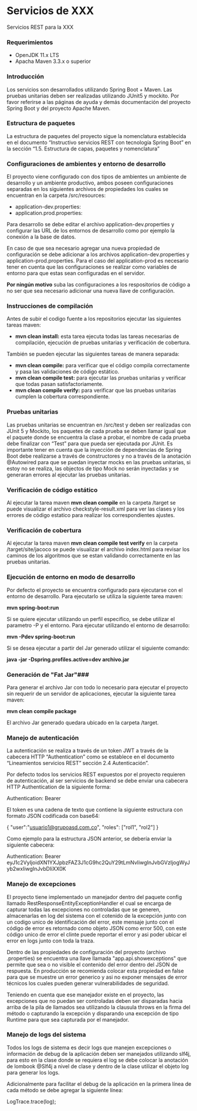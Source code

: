 # Servicios de XXX #

Servicios REST para la XXX

### Requerimientos ###

* OpenJDK 11.x LTS
* Apacha Maven 3.3.x o superior

### Introducción ###

Los servicios son desarrollados utilizando Spring Boot + Maven. Las pruebas unitarias deben ser realizadas utilizando JUnit5 y mockito. Por favor referirse a las páginas de ayuda y demás documentación del proyecto Spring Boot y del proyecto Apache Maven.

### Estructura de paquetes ###

La estructura de paquetes del proyecto sigue la nomenclatura establecida en el documento “Instructivo servicios REST con tecnología Spring Boot” en la sección “1.5. Estructura de capas, paquetes y nomenclatura”

### Configuraciones de ambientes y entorno de desarrollo ###

El proyecto viene configurado con dos tipos de ambientes un ambiente de desarrollo y un ambiente productivo, ambos poseen configuraciones separadas en los siguientes archivos de propiedades los cuales se encuentran en la carpeta /src/resources:

-	application-dev.properties:
-	application.prod.properties:

Para desarrollo se debe editar el archivo application-dev.properties y configurar las URL de los entornos de desarrollo como por ejemplo la conexión a la base de datos.

En caso de que sea necesario agregar una nueva propiedad de configuración se debe adicionar a los archivos application-dev.properties y application-prod.properties. Para el caso del application-prod es necesario tener en cuenta que las configuraciones se realizar como variables de entorno para que estas sean configuradas en el servidor.

**Por ningún motivo** suba las configuraciones a los respositorios de código a no ser que sea necesario adicionar una nueva llave de configuración.

### Instrucciones de compilación ###

Antes de subir el codigo fuente a los repositorios ejecutar las siguientes tareas maven:

* **mvn clean install:** esta tarea ejecuta todas las tareas necesarias de compilación, ejecución de pruebas unitarias y verificación de cobertura.

También se pueden ejecutar las siguientes tareas de manera separada:

* **mvn clean compile:** para verificar que el código compila correctamente y pasa las validaciones de código estático.
* **mvn clean compile test:** para ejecutar las pruebas unitarias y verificar que todas pasan satisfactoriamente.
* **mvn clean compile verify:** para verificar que las pruebas unitarias cumplen la cobertura correspondiente.

### Pruebas unitarias ###

Las pruebas unitarias se encuentran en /src/test y deben ser realizadas con JUnit 5 y Mockito, los paquetes de cada prueba se deben llamar igual que el paquete donde se encuentra la clase a probar, el nombre de cada prueba debe finalizar con “Test” para que pueda ser ejecutada por JUnit. Es importante tener en cuenta que la inyección de dependencias de Spring Boot debe realizarse a través de constructores y no a través de la anotación @Autowired para que se puedan inyectar mocks en las pruebas unitarias, si estoy no se realiza, las objectos de tipo Mock no serán inyectadas y se generaran errores al ejecutar las pruebas unitarias.

### Verificación de código estático ###

Al ejecutar la tarea maven **mvn clean compile** en la carpeta /target se puede visualizar el archivo checkstyle-result.xml para ver las clases y los errores de código estatico para realizar los correspondientes ajustes. 

### Verificación de cobertura ###

Al ejecutar la tarea maven **mvn clean compile test verify** en la carpeta /target/site/jacoco se puede visualizar el archivo index.html para revisar los caminos de los algoritmos que se estan validando correctamente en las pruebas unitarias.

### Ejecución de entorno en modo de desarrollo ###

Por defecto el proyecto se encuentra configurado para ejecutarse con el entorno de desarrollo. Para ejecutarlo se utiliza la siguiente tarea maven:

**mvn spring-boot:run**

Si se quiere ejecutar utilizando un perfil especifico, se debe utilizar el parametro -P y el entorno. Para ejecutar utilizando el entorno de desarrollo:

**mvn -Pdev spring-boot:run**

Si se desea ejecutar a partir del Jar generado utilizar el siguiente comando:

**java -jar -Dspring.profiles.active=dev archivo.jar**

### Generación de "Fat Jar"###

Para generar el archivo Jar con todo lo necesario para ejecutar el proyecto sin requerir de un servidor de aplicaciones, ejecutar la siguiente tarea maven:

**mvn clean compile package**

El archivo Jar generado quedara ubicado en la carpeta /target.

### Manejo de autenticación ###

La autenticación se realiza a través de un token JWT a través de la cabecera HTTP “Authentication” como se establece en el documento “Lineamientos servicios REST” sección 2.4 Autenticación”. 

Por defecto todos los servicios REST expuestos por el proyecto requieren de autenticación, al ser servicios de backend se debe enviar una cabecera HTTP Authentication de la siguiente forma: 

Authentication: Bearer <Token>

El token es una cadena de texto que contiene la siguiente estructura con formato JSON codificada con base64:

{
    "user":"usuario1@grupoasd.com.co", 
    "roles": ["rol1", "rol2"]
}

Como ejemplo para la estructura JSON anterior, se debería enviar la siguiente cabecera:

Authentication: Bearer eyJ1c2VyIjoidXN1YXJpbzFAZ3J1cG9hc2QuY29tLmNvIiwgInJvbGVzIjogWyJyb2wxIiwgInJvbDIiXX0K

### Manejo de excepciones ###

El proyecto tiene implementado un manejador dentro del paquete config llamado RestResponseEntityExceptionHandler el cual se encarga de capturar todas las excepciones no controladas que se generen, almacenarlas en log del sistema con el cotenido de la excepción junto con un codigo unico de identificación del error, este mensaje junto con el código de error es retornado como objeto JSON como error 500, con este código unico de error el clinte puede reportar el error y asi poder ubicar el error en logs junto con toda la traza. 

Dentro de las propiedades de configuración del proyecto (archivo .properties) se encuentra una llave llamada "app.api.showexceptions" que permite que sea o no visible el contenido del error dentro del JSON de respuesta. En producción se recomienda colocar esta propiedad en false para que se muestre un error generico y asi no exponer mensajes de error técnicos los cuales pueden generar vulnerabilidades de seguridad.

Teniendo en cuenta que ese manejador existe en el proyecto, las excepciones que no puedan ser controladas deben ser disparadas hacia arriba de la pila de llamados sea utilizando la clausula throws en la firma del método o capturando la excepción y disparando una excepción de tipo Runtime para que sea capturada por el manejador.

### Manejo de logs del sistema ###

Todos los logs de sistema es decir logs que manejen excepciones o información de debug de la aplicación deben ser manejados utilizando slf4j, para esto en la clase donde se requiera el log se debe colocar la anotación de lombook @Slf4j a nivel de clase y dentro de la clase utilizar el objeto log para generar los logs.

Adicionalmente para facilitar el debug de la aplicación en la primera línea de cada método se debe agregar la siguiente línea:

LogTrace.trace(log);